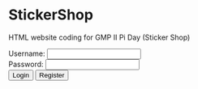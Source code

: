 # StickerShop
HTML website coding for GMP II Pi Day (Sticker Shop)
<html>
  <body>
    <form> 
      <label for="username">Username:</label>
      <input type="text" id="username" name="username">
      <br>
      <label for="password">Password:</label>
      <input type="text" id="password" name="password">
      <br>
      <input type="submit" value="Login">
      <input type="submit" value="Register">
    </form>
  </body>
</html>
